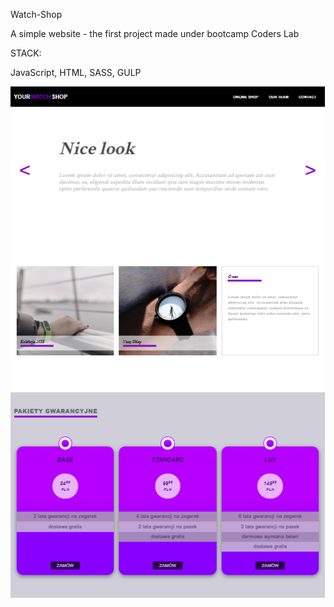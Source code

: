 Watch-Shop

A simple website - the first project made under bootcamp Coders Lab

STACK:

  JavaScript, HTML, SASS, GULP
  
  ![website screen](./image/screenWatch.png)
